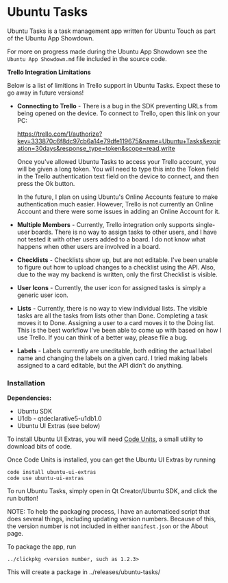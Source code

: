 Ubuntu Tasks
============

Ubuntu Tasks is a task management app written for Ubuntu Touch as part of the Ubuntu App Showdown.

For more on progress made during the Ubuntu App Showdown see the `Ubuntu App Showdown.md` file included in the source code.

**Trello Integration Limitations**

Below is a list of limitions in Trello support in Ubuntu Tasks. Expect these to go away in future versions!

 * **Connecting to Trello** - There is a bug in the SDK preventing URLs from being opened on the device. To connect to Trello, open this link on your PC:
 
    <https://trello.com/1/authorize?key=333870c6f8dc97cb6a14e79dfe119675&name=Ubuntu+Tasks&expiration=30days&response_type=token&scope=read,write>
    
    Once you've allowed Ubuntu Tasks to access your Trello account, you will be given a long token. You will need to type this into the Token field in the Trello authentication text field on the device to connect, and then press the Ok button.
 
    In the future, I plan on using Ubuntu's Online Accounts feature to make authentication much easier. However, Trello is not currently an Online Account and there were some issues in adding an Online Account for it.

 * **Multiple Members** - Currently, Trello integration only supports single-user boards. There is no way to assign tasks to other users, and I have not tested it with other users added to a board. I do not know what happens when other users are involved in a board.
 
 * **Checklists** - Checklists show up, but are not editable. I've been unable to figure out how to upload changes to a checklist using the API. Also, due to the way my backend is written, only the first Checklist is visible.
 
 * **User Icons** - Currently, the user icon for assigned tasks is simply a generic user icon.
 
 * **Lists** - Currently, there is no way to view individual lists. The visible tasks are all the tasks from lists other than Done. Completing a task moves it to Done. Assigning a user to a card moves it to the Doing list. This is the best workflow I've been able to come up with based on how I use Trello. If you can think of a better way, please file a bug.
 
 * **Labels** - Labels currently are uneditable, both editing the actual label name and changing the labels on a given card. I tried making labels assigned to a card editable, but the API didn't do anything.

### Installation ###

**Dependencies:**

 * Ubuntu SDK
 * U1db - qtdeclarative5-u1db1.0
 * Ubuntu UI Extras (see below)

To install Ubuntu UI Extras, you will need [Code Units](https://github.com/iBeliever/code-units), a small utility to download bits of code.

Once Code Units is installed, you can get the Ubuntu UI Extras by running

    code install ubuntu-ui-extras
    code use ubuntu-ui-extras

To run Ubuntu Tasks, simply open in Qt Creator/Ubuntu SDK, and click the run button!

NOTE: To help the packaging process, I have an automaticed script that does several things, including updating version numbers. Because of this, the version number is not included in either `manifest.json` or the About page.

To package the app, run

    ../clickpkg <version number, such as 1.2.3>

This will create a package in ../releases/ubuntu-tasks/
